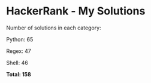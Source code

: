 # HackerRank - My Solutions

Number of solutions in each category:

Python: 65

Regex: 47

Shell: 46

**Total: 158**

